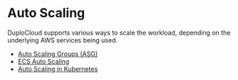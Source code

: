 # Auto Scaling

DuploCloud supports various ways to scale the workload, depending on the underlying AWS services being used.

* [Auto Scaling Groups (ASG)](./#auto-scaling-groups)
* [ECS Auto Scaling](using-ecs-auto-scaling.md)
* [Auto Scaling in Kubernetes](https://docs.duplocloud.com/docs/aws/use-cases/auto-scaling/using-kubernetes-scaling-options#k8s-horizontal-pod-autoscaler-hpa)

